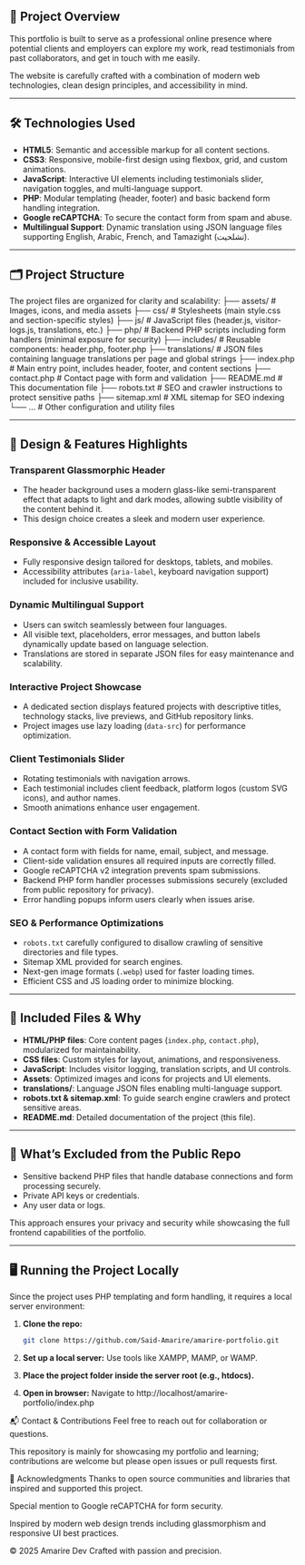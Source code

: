 ## 🚀 Project Overview

This portfolio is built to serve as a professional online presence where potential clients and employers can explore my work, read testimonials from past collaborators, and get in touch with me easily.

The website is carefully crafted with a combination of modern web technologies, clean design principles, and accessibility in mind.

---

## 🛠️ Technologies Used

- **HTML5**: Semantic and accessible markup for all content sections.
- **CSS3**: Responsive, mobile-first design using flexbox, grid, and custom animations.
- **JavaScript**: Interactive UI elements including testimonials slider, navigation toggles, and multi-language support.
- **PHP**: Modular templating (header, footer) and basic backend form handling integration.
- **Google reCAPTCHA**: To secure the contact form from spam and abuse.
- **Multilingual Support**: Dynamic translation using JSON language files supporting English, Arabic, French, and Tamazight (تشلحيت).

---

## 🗂️ Project Structure

The project files are organized for clarity and scalability:
├── assets/ # Images, icons, and media assets
├── css/ # Stylesheets (main style.css and section-specific styles)
├── js/ # JavaScript files (header.js, visitor-logs.js, translations, etc.)
├── php/ # Backend PHP scripts including form handlers (minimal exposure for security)
├── includes/ # Reusable components: header.php, footer.php
├── translations/ # JSON files containing language translations per page and global strings
├── index.php # Main entry point, includes header, footer, and content sections
├── contact.php # Contact page with form and validation
├── README.md # This documentation file
├── robots.txt # SEO and crawler instructions to protect sensitive paths
├── sitemap.xml # XML sitemap for SEO indexing
└── ... # Other configuration and utility files


---

## 🌈 Design & Features Highlights

### Transparent Glassmorphic Header  
- The header background uses a modern glass-like semi-transparent effect that adapts to light and dark modes, allowing subtle visibility of the content behind it.
- This design choice creates a sleek and modern user experience.

### Responsive & Accessible Layout  
- Fully responsive design tailored for desktops, tablets, and mobiles.
- Accessibility attributes (`aria-label`, keyboard navigation support) included for inclusive usability.

### Dynamic Multilingual Support  
- Users can switch seamlessly between four languages.
- All visible text, placeholders, error messages, and button labels dynamically update based on language selection.
- Translations are stored in separate JSON files for easy maintenance and scalability.

### Interactive Project Showcase  
- A dedicated section displays featured projects with descriptive titles, technology stacks, live previews, and GitHub repository links.
- Project images use lazy loading (`data-src`) for performance optimization.

### Client Testimonials Slider  
- Rotating testimonials with navigation arrows.
- Each testimonial includes client feedback, platform logos (custom SVG icons), and author names.
- Smooth animations enhance user engagement.

### Contact Section with Form Validation  
- A contact form with fields for name, email, subject, and message.
- Client-side validation ensures all required inputs are correctly filled.
- Google reCAPTCHA v2 integration prevents spam submissions.
- Backend PHP form handler processes submissions securely (excluded from public repository for privacy).
- Error handling popups inform users clearly when issues arise.

### SEO & Performance Optimizations  
- `robots.txt` carefully configured to disallow crawling of sensitive directories and file types.
- Sitemap XML provided for search engines.
- Next-gen image formats (`.webp`) used for faster loading times.
- Efficient CSS and JS loading order to minimize blocking.

---

## 📂 Included Files & Why

- **HTML/PHP files**: Core content pages (`index.php`, `contact.php`), modularized for maintainability.
- **CSS files**: Custom styles for layout, animations, and responsiveness.
- **JavaScript**: Includes visitor logging, translation scripts, and UI controls.
- **Assets**: Optimized images and icons for projects and UI elements.
- **translations/**: Language JSON files enabling multi-language support.
- **robots.txt & sitemap.xml**: To guide search engine crawlers and protect sensitive areas.
- **README.md**: Detailed documentation of the project (this file).

---

## 🔐 What’s Excluded from the Public Repo

- Sensitive backend PHP files that handle database connections and form processing securely.
- Private API keys or credentials.
- Any user data or logs.
  
This approach ensures your privacy and security while showcasing the full frontend capabilities of the portfolio.

---

## 🖥️ Running the Project Locally

Since the project uses PHP templating and form handling, it requires a local server environment:

1. **Clone the repo:**

   ```bash
   git clone https://github.com/Said-Amarire/amarire-portfolio.git

2. **Set up a local server:**
Use tools like XAMPP, MAMP, or WAMP.

3. **Place the project folder inside the server root (e.g., htdocs).**

4. **Open in browser:**
Navigate to http://localhost/amarire-portfolio/index.php

📬 Contact & Contributions
Feel free to reach out for collaboration or questions.

This repository is mainly for showcasing my portfolio and learning; contributions are welcome but please open issues or pull requests first.

🙏 Acknowledgments
Thanks to open source communities and libraries that inspired and supported this project.

Special mention to Google reCAPTCHA for form security.

Inspired by modern web design trends including glassmorphism and responsive UI best practices.

© 2025 Amarire Dev
Crafted with passion and precision.


